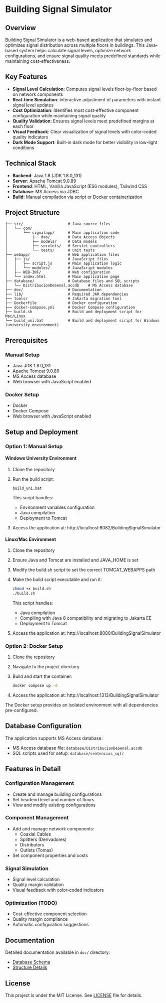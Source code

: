 # Building Signal Simulator

## Overview

Building Signal Simulator is a web-based application that simulates and optimizes signal distribution across multiple floors in buildings. This Java-based system helps calculate signal levels, optimize network configurations, and ensure signal quality meets predefined standards while maintaining cost-effectiveness.

## Key Features

-   **Signal Level Calculation**: Computes signal levels floor-by-floor based on network components
-   **Real-time Simulation**: Interactive adjustment of parameters with instant signal level updates
-   **Cost Optimization**: Identifies most cost-effective component configuration while maintaining signal quality
-   **Quality Validation**: Ensures signal levels meet predefined margins at each floor
-   **Visual Feedback**: Clear visualization of signal levels with color-coded quality indicators
-   **Dark Mode Support**: Built-in dark mode for better visibility in low-light conditions

## Technical Stack

-   **Backend**: Java 1.8 (JDK 1.8.0_131)
-   **Server**: Apache Tomcat 9.0.89
-   **Frontend**: HTML, Vanilla JavaScript (ES6 modules), Tailwind CSS
-   **Database**: MS Access via JDBC
-   **Build**: Manual compilation via script or Docker containerization

## Project Structure

```
├── src/                    # Java source files
│   └── com/
│       └── signalapp/      # Main application code
│           ├── dao/        # Data Access Objects
│           ├── models/     # Data models
│           ├── servlets/   # Servlet controllers
│           └── tests/      # Unit tests
├── webapp/                 # Web application files
│   ├── js/                 # JavaScript files
│   │   ├── script.js       # Main application logic
│   │   └── modules/        # JavaScript modules
│   ├── WEB-INF/            # Web configuration
│   └── index.html          # Main application page
├── database/               # Database files and SQL scripts
│   └── DistribucionDeSenal.accdb    # MS Access database
├── doc/                    # Documentation
├── lib/                    # Required JAR dependencies
├── tools/                  # Jakarta migration tool
├── Dockerfile              # Docker configuration
├── docker-compose.yml      # Docker Compose configuration
├── build.sh                # Build and deployment script for Mac/Linux
└── build_uni.bat           # Build and deployment script for Windows (university environment)
```

## Prerequisites

### Manual Setup

-   Java JDK 1.8.0_131
-   Apache Tomcat 9.0.89
-   MS Access database
-   Web browser with JavaScript enabled

### Docker Setup

-   Docker
-   Docker Compose
-   Web browser with JavaScript enabled

## Setup and Deployment

### Option 1: Manual Setup

#### Windows University Environment

1. Clone the repository
2. Run the build script:

    ```batch
    build_uni.bat
    ```

    This script handles:

    - Environment variables configuration
    - Java compilation
    - Deployment to Tomcat

3. Access the application at: http://localhost:8082/BuildingSignalSimulator

#### Linux/Mac Environment

1. Clone the repository
2. Ensure Java and Tomcat are installed and JAVA_HOME is set
3. Modify the build.sh script to set the correct TOMCAT_WEBAPPS path
4. Make the build script executable and run it:

    ```bash
    chmod +x build.sh
    ./build.sh
    ```

    This script handles:

    - Java compilation
    - Compiling with Java 8 compatibility and migrating to Jakarta EE
    - Deployment to Tomcat

5. Access the application at: http://localhost:8080/BuildingSignalSimulator

### Option 2: Docker Setup

1. Clone the repository
2. Navigate to the project directory
3. Build and start the container:

    ```bash
    docker compose up -d
    ```

4. Access the application at: http://localhost:1313/BuildingSignalSimulator

The Docker setup provides an isolated environment with all dependencies pre-configured.

## Database Configuration

The application supports MS Access database:

-   MS Access database file: `database/DistribucionDeSenal.accdb`
-   SQL scripts used for setup: `database/sentencias_sql/`

## Features in Detail

### Configuration Management

-   Create and manage building configurations
-   Set headend level and number of floors
-   View and modify existing configurations

### Component Management

-   Add and manage network components:
    -   Coaxial Cables
    -   Splitters (Derivadores)
    -   Distributors
    -   Outlets (Tomas)
-   Set component properties and costs

### Signal Simulation

-   Signal level calculation
-   Quality margin validation
-   Visual feedback with color-coded indicators

### Optimization (TODO)

-   Cost-effective component selection
-   Quality margin compliance
-   Automatic configuration suggestions

## Documentation

Detailed documentation available in `doc/` directory:

-   [Database Schema](doc/Database.md)
-   [Structure Details](doc/Estructura.md)

## License

This project is under the MIT License. See [LICENSE](LICENSE) file for details.
